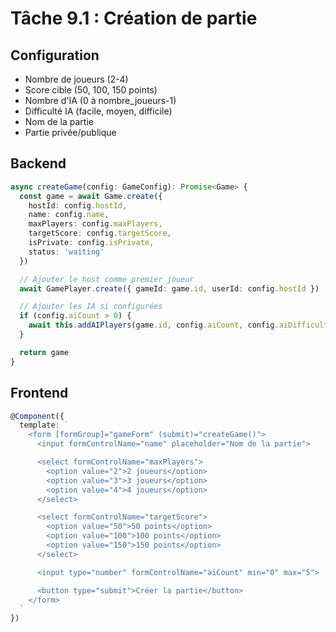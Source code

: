 # Tâche 9.1 : Création de partie

## Configuration
- Nombre de joueurs (2-4)
- Score cible (50, 100, 150 points)
- Nombre d'IA (0 à nombre_joueurs-1)
- Difficulté IA (facile, moyen, difficile)
- Nom de la partie
- Partie privée/publique

## Backend
```typescript
async createGame(config: GameConfig): Promise<Game> {
  const game = await Game.create({
    hostId: config.hostId,
    name: config.name,
    maxPlayers: config.maxPlayers,
    targetScore: config.targetScore,
    isPrivate: config.isPrivate,
    status: 'waiting'
  })

  // Ajouter le host comme premier joueur
  await GamePlayer.create({ gameId: game.id, userId: config.hostId })

  // Ajouter les IA si configurées
  if (config.aiCount > 0) {
    await this.addAIPlayers(game.id, config.aiCount, config.aiDifficulty)
  }

  return game
}
```

## Frontend
```typescript
@Component({
  template: `
    <form [formGroup]="gameForm" (submit)="createGame()">
      <input formControlName="name" placeholder="Nom de la partie">

      <select formControlName="maxPlayers">
        <option value="2">2 joueurs</option>
        <option value="3">3 joueurs</option>
        <option value="4">4 joueurs</option>
      </select>

      <select formControlName="targetScore">
        <option value="50">50 points</option>
        <option value="100">100 points</option>
        <option value="150">150 points</option>
      </select>

      <input type="number" formControlName="aiCount" min="0" max="5">

      <button type="submit">Créer la partie</button>
    </form>
  `
})
```
